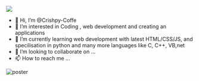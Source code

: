 ![](https://lh3.googleusercontent.com/pw/AM-JKLXKLciijb9EfGjBNFNlaNrL1E6H0eWdbKqmWK7USkV7jS476CSWPxiYKT0A62lvdHiMimGBZ8JoMlDh8dXooCBWHos9040oLQkcy6i6wvGt8AVrOVol-ZW-5u_u2_-vWmtG-RLe8IivEgiRkWySqafqVw=w847-h280-no?authuser=0)
- 👋 Hi, I’m @Crishpy-Coffe
- 👀 I’m interested in Coding , web development and creating an applications
- 🌱 I’m currently learning web development with latest HTML/CSS/JS, and specilisation in python and many more languages like C, C++, VB,net
- 💞️ I’m looking to collaborate on ...
- 📫 How to reach me ...

<!---
Crishpy-Coffe/Crishpy-Coffe is a ✨ special ✨ repository because its `README.md` (this file) appears on your GitHub profile.
You can click the Preview link to take a look at your changes.
--->
![poster](https://user-images.githubusercontent.com/85267939/147386418-c099bac0-291e-4d41-a487-752864056e75.png)

